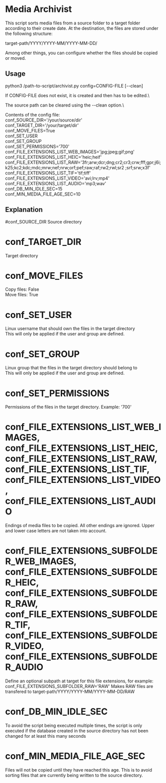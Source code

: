 # Media Archivist

This script sorts media files from a source folder to a target folder according to their create date. At the destination, the files are stored under the following structure:

target-path/YYYY/YYYY-MM/YYYY-MM-DD/

Among other things, you can configure whether the files should be copied or moved.

## Usage
python3 /path-to-script/archivist.py config=CONFIG-FILE [--clean]

If CONFIG-FILE does not exist, it is created and then has to be edited.\

The source path can be cleared using the --clean option.\

Contents of the config file:\
conf_SOURCE_DIR='/your/source/dir'\
conf_TARGET_DIR='/your/target/dir'\
conf_MOVE_FILES=True\
conf_SET_USER\
conf_SET_GROUP\
conf_SET_PERMISSIONS='700'\
conf_FILE_EXTENSIONS_LIST_WEB_IMAGES='jpg;jpeg;gif;png'\
conf_FILE_EXTENSIONS_LIST_HEIC='heic;heif'\
conf_FILE_EXTENSIONS_LIST_RAW='3fr;arw;dcr;dng;cr2;cr3;crw;fff;gpr;j6i;k25;kc2;kdc;mdc;mrw;nef;nrw;orf;pef;raw;raf;rw2;rwl;sr2 ;srf;srw;x3f'\
conf_FILE_EXTENSIONS_LIST_TIF='tif;tiff'\
conf_FILE_EXTENSIONS_LIST_VIDEO='avi;lrv;mp4'\
conf_FILE_EXTENSIONS_LIST_AUDIO='mp3;wav'\
conf_DB_MIN_IDLE_SEC=15\
conf_MIN_MEDIA_FILE_AGE_SEC=10

## Explanation
#conf_SOURCE_DIR
Source directory

# conf_TARGET_DIR
Target directory

# conf_MOVE_FILES
Copy files: False\
Move files: True

# conf_SET_USER
Linux username that should own the files in the target directory\
This will only be applied if the user and group are defined.

# conf_SET_GROUP
Linux group that the files in the target directory should belong to\
This will only be applied if the user and group are defined.

# conf_SET_PERMISSIONS
Permissions of the files in the target directory. Example: '700'

# conf_FILE_EXTENSIONS_LIST_WEB_IMAGES, conf_FILE_EXTENSIONS_LIST_HEIC, conf_FILE_EXTENSIONS_LIST_RAW, conf_FILE_EXTENSIONS_LIST_TIF, conf_FILE_EXTENSIONS_LIST_VIDEO, conf_FILE_EXTENSIONS_LIST_AUDIO
Endings of media files to be copied. All other endings are ignored. Upper and lower case letters are not taken into account.

# conf_FILE_EXTENSIONS_SUBFOLDER_WEB_IMAGES, conf_FILE_EXTENSIONS_SUBFOLDER_HEIC, conf_FILE_EXTENSIONS_SUBFOLDER_RAW, conf_FILE_EXTENSIONS_SUBFOLDER_TIF, conf_FILE_EXTENSIONS_SUBFOLDER_VIDEO, conf_FILE_EXTENSIONS_SUBFOLDER_AUDIO
Define an optional subpath at target for this file extensions, for example:
conf_FILE_EXTENSIONS_SUBFOLDER_RAW='RAW'
Makes RAW files are transfered to
target-path/YYYY/YYYY-MM/YYYY-MM-DD/RAW

# conf_DB_MIN_IDLE_SEC
To avoid the script being executed multiple times, the script is only executed if the database created in the source directory has not been changed for at least this many seconds

# conf_MIN_MEDIA_FILE_AGE_SEC
Files will not be copied until they have reached this age. This is to avoid sorting files that are currently being written to the source directory.
